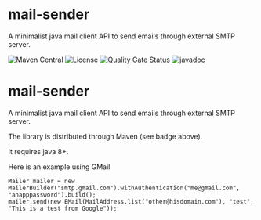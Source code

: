 # mail-sender
A minimalist java mail client API to send emails through external SMTP server.

![Maven Central](https://img.shields.io/maven-central/v/com.fathzer/mail-sender)
![License](https://img.shields.io/badge/license-Apache%202.0-brightgreen.svg)
[![Quality Gate Status](https://sonarcloud.io/api/project_badges/measure?project=fathzer_mail-sender&metric=alert_status)](https://sonarcloud.io/summary/new_code?id=fathzer_mail-sender)
[![javadoc](https://javadoc.io/badge2/com.fathzer/mail-sender/javadoc.svg)](https://javadoc.io/doc/com.fathzer/mail-sender)


# mail-sender
A minimalist java mail client API to send emails through external SMTP server.

The library is distributed through Maven (see badge above).

It requires java 8+.

Here is an example using GMail

```
Mailer mailer = new MailerBuilder("smtp.gmail.com").withAuthentication("me@gmail.com", "anapppassword").build();
mailer.send(new EMail(MailAddress.list("other@hisdomain.com"), "test", "This is a test from Google"));
```
